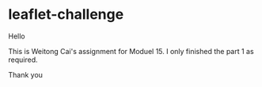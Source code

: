 # leaflet-challenge
Hello

This is Weitong Cai's assignment for Moduel 15. I only finished the part 1 as required.

Thank you
